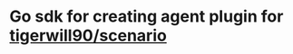 # Go sdk for creating agent plugin for [tigerwill90/scenario](https://github.com/tigerwill90/scenario)